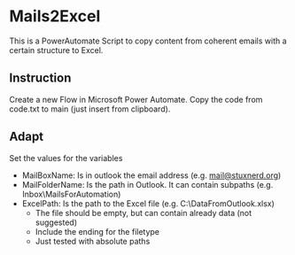 # Mails2Excel
This is a PowerAutomate Script to copy content from coherent emails with a certain structure to Excel.

## Instruction
Create a new Flow in Microsoft Power Automate. Copy the code from code.txt to main (just insert from clipboard).

## Adapt
Set the values for the variables
- MailBoxName: Is in outlook the email address (e.g. mail@stuxnerd.org)
- MailFolderName: Is the path in Outlook. It can contain subpaths (e.g. Inbox\MailsForAutomation)
- ExcelPath: Is the path to the Excel file (e.g. C:\DataFromOutlook.xlsx)
  - The file should be empty, but can contain already data (not suggested)
  - Include the ending for the filetype
  - Just tested with absolute paths
